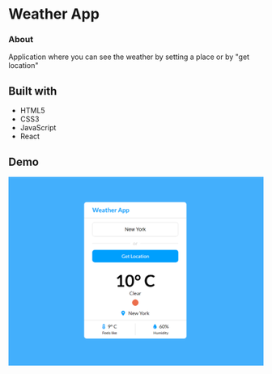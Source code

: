 # Weather App

### About

Application where you can see the weather by setting a place or by "get location"

## Built with

- HTML5
- CSS3
- JavaScript
- React

## Demo

![alt text](https://github.com/nicoc12024/react-weather-api/blob/master/public/demo1.png)
